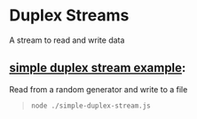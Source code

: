 # Duplex Streams
A stream to read and write data

## [simple duplex stream example](./simple-duplex-stream.js):
  Read from a random generator and write to a file
>`node ./simple-duplex-stream.js`


